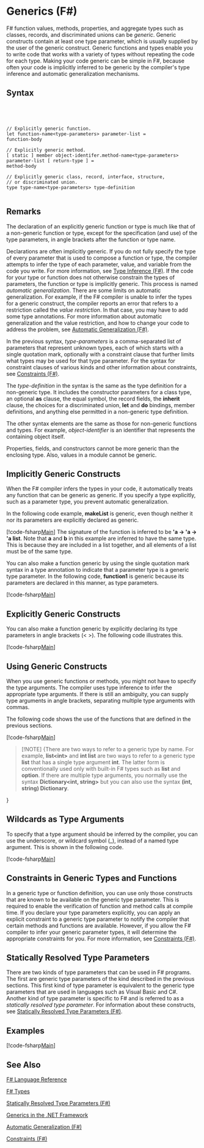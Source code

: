 # Generics (F#)

F# function values, methods, properties, and aggregate types such as classes, records, and discriminated unions can be *generic*. Generic constructs contain at least one type parameter, which is usually supplied by the user of the generic construct. Generic functions and types enable you to write code that works with a variety of types without repeating the code for each type. Making your code generic can be simple in F#, because often your code is implicitly inferred to be generic by the compiler's type inference and automatic generalization mechanisms.


## Syntax



```




// Explicitly generic function.
let function-name<type-parameters> parameter-list =
function-body

// Explicitly generic method.
[ static ] member object-identifer.method-name<type-parameters> parameter-list [ return-type ] =
method-body

// Explicitly generic class, record, interface, structure,
// or discriminated union.
type type-name<type-parameters> type-definition


```





## Remarks
The declaration of an explicitly generic function or type is much like that of a non-generic function or type, except for the specification (and use) of the type parameters, in angle brackets after the function or type name.

Declarations are often implicitly generic. If you do not fully specify the type of every parameter that is used to compose a function or type, the compiler attempts to infer the type of each parameter, value, and variable from the code you write. For more information, see [Type Inference &#40;F&#35;&#41;](Type-Inference-%5BFSharp%5D.md). If the code for your type or function does not otherwise constrain the types of parameters, the function or type is implicitly generic. This process is named *automatic generalization*. There are some limits on automatic generalization. For example, if the F# compiler is unable to infer the types for a generic construct, the compiler reports an error that refers to a restriction called the *value restriction*. In that case, you may have to add some type annotations. For more information about automatic generalization and the value restriction, and how to change your code to address the problem, see [Automatic Generalization &#40;F&#35;&#41;](Automatic-Generalization-%5BFSharp%5D.md).

In the previous syntax, *type-parameters* is a comma-separated list of parameters that represent unknown types, each of which starts with a single quotation mark, optionally with a constraint clause that further limits what types may be used for that type parameter. For the syntax for constraint clauses of various kinds and other information about constraints, see [Constraints &#40;F&#35;&#41;](Constraints-%5BFSharp%5D.md).

The *type-definition* in the syntax is the same as the type definition for a non-generic type. It includes the constructor parameters for a class type, an optional **as** clause, the equal symbol, the record fields, the **inherit** clause, the choices for a discriminated union, **let** and **do** bindings, member definitions, and anything else permitted in a non-generic type definition.

The other syntax elements are the same as those for non-generic functions and types. For example, *object-identifier* is an identifier that represents the containing object itself.

Properties, fields, and constructors cannot be more generic than the enclosing type. Also, values in a module cannot be generic.


## Implicitly Generic Constructs
When the F# compiler infers the types in your code, it automatically treats any function that can be generic as generic. If you specify a type explicitly, such as a parameter type, you prevent automatic generalization.

In the following code example, **makeList** is generic, even though neither it nor its parameters are explicitly declared as generic.

[!code-fsharp[Main](snippets/fslangref1/snippet1700.fs)]
    The signature of the function is inferred to be **'a -&gt; 'a -&gt; 'a list**. Note that **a** and **b** in this example are inferred to have the same type. This is because they are included in a list together, and all elements of a list must be of the same type.

You can also make a function generic by using the single quotation mark syntax in a type annotation to indicate that a parameter type is a generic type parameter. In the following code, **function1** is generic because its parameters are declared in this manner, as type parameters.

[!code-fsharp[Main](snippets/fslangref1/snippet1701.fs)]
    
## Explicitly Generic Constructs
You can also make a function generic by explicitly declaring its type parameters in angle brackets (&lt; &gt;). The following code illustrates this.

[!code-fsharp[Main](snippets/fslangref1/snippet1703.fs)]
    
## Using Generic Constructs
When you use generic functions or methods, you might not have to specify the type arguments. The compiler uses type inference to infer the appropriate type arguments. If there is still an ambiguity, you can supply type arguments in angle brackets, separating multiple type arguments with commas.

The following code shows the use of the functions that are defined in the previous sections.

[!code-fsharp[Main](snippets/fslangref1/snippet1702.fs)]
    
>[!NOTE] {There are two ways to refer to a generic type by name. For example, **list&lt;int&gt;** and **int list** are two ways to refer to a generic type **list** that has a single type argument **int**. The latter form is conventionally used only with built-in F# types such as **list** and **option**. If there are multiple type arguments, you normally use the syntax **Dictionary&lt;int, string&gt;** but you can also use the syntax **(int, string) Dictionary**.

}

## Wildcards as Type Arguments
To specify that a type argument should be inferred by the compiler, you can use the underscore, or wildcard symbol (_), instead of a named type argument. This is shown in the following code.

[!code-fsharp[Main](snippets/fslangref1/snippet1704.fs)]
    
## Constraints in Generic Types and Functions
In a generic type or function definition, you can use only those constructs that are known to be available on the generic type parameter. This is required to enable the verification of function and method calls at compile time. If you declare your type parameters explicitly, you can apply an explicit constraint to a generic type parameter to notify the compiler that certain methods and functions are available. However, if you allow the F# compiler to infer your generic parameter types, it will determine the appropriate constraints for you. For more information, see [Constraints &#40;F&#35;&#41;](Constraints-%5BFSharp%5D.md).


## Statically Resolved Type Parameters
There are two kinds of type parameters that can be used in F# programs. The first are generic type parameters of the kind described in the previous sections. This first kind of type parameter is equivalent to the generic type parameters that are used in languages such as Visual Basic and C#. Another kind of type parameter is specific to F# and is referred to as a *statically resolved type parameter*. For information about these constructs, see [Statically Resolved Type Parameters &#40;F&#35;&#41;](Statically-Resolved-Type-Parameters-%5BFSharp%5D.md).


## Examples
[!code-fsharp[Main](snippets/fslangref1/snippet1705.fs)]
    
## See Also
[F&#35; Language Reference](FSharp-Language-Reference.md)

[F&#35; Types](FSharp-Types.md)

[Statically Resolved Type Parameters &#40;F&#35;&#41;](Statically-Resolved-Type-Parameters-%5BFSharp%5D.md)

[Generics in the .NET Framework](https://msdn.microsoft.com/en-us/library/ms172192.aspx)

[Automatic Generalization &#40;F&#35;&#41;](Automatic-Generalization-%5BFSharp%5D.md)

[Constraints &#40;F&#35;&#41;](Constraints-%5BFSharp%5D.md)

